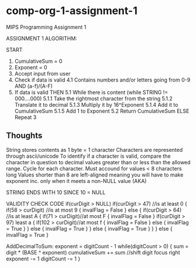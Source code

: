 # comp-org-1-assignment-1
MIPS Programming Assignment 1

ASSIGNMENT 1 ALGORITHM:


START
1. CumulativeSum = 0
2. Exponent = 0
3. Accept input from user
4. Check if data is valid
	4.1 Contains numbers and/or letters going from 0-9 AND (a-f)/(A-F)
5. If data is valid THEN
	5.1 While there is content (while STRING != 000....000)
		5.1.1 Take the rightmost character from the string
		5.1.2 Translate it to decimal
		5.1.3 Multiply it by 16^Exponent
		5.1.4 Add it to CumulativeSum
		5.1.5 Add 1 to Exponent
	5.2 Return CumulativeSum
ELSE
	Repeat 3

	
Thoughts
--------
String stores contents as 1 byte = 1 character
Characters are represented through ascii/unicode
To identify if a character is valid, compare the character in question to decimal values greater than or less than the allowed range.
Cycle for each character.
Must accound for values < 8 characters long
Values shorter than 8 are left-aligned meaning you will have to make exponent inc. only when it meets a non-NULL value (AKA)

STRING ENDS WITH 10 SINCE 10 = NULL

VALIDITY CHECK CODE
if(curDigit > NULL)
	if(curDigit > 47) //is at least 0
	{
		if(58 > curDigit) //is at most 9
		{
			invalFlag = False
		}
		else
		{
			if(curDigit > 64) //is at least A
			{
				if(71 > curDigit)//at most F
				{
					invalFlag = False
				}
				if(curDigit > 97) least a
				{
					if(102 > curDigit)//at most f
					{
						invalFlag = False
					}
					else
					{
						invalFlag = True
					}
				}
				else
				{
					invalFlag = True
				}
			}
			else
			{
				invalFlag = True
			}
		}
	}
	else
	{
		invalFlag = True
	}
	
AddDecimalToSum:
	exponent = digitCount - 1
	while(digitCount > 0)
	{
		sum = digit * (BASE ^ exponent)
		cumulativeSum += sum
		//shift digit focus right
		exponent -= 1
		digitCount -= 1
	}

